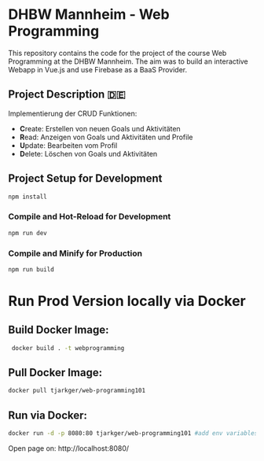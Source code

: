 # DHBW Mannheim - Web Programming

This repository contains the code for the project of the course Web Programming at the DHBW Mannheim. The aim was to
build an interactive Webapp in Vue.js and use Firebase as a BaaS Provider.

## Project Description 🇩🇪

<!-- TODO:  Update at the end -->

Implementierung der CRUD Funktionen:

- **C**reate: Erstellen von neuen Goals und Aktivitäten
- **R**ead: Anzeigen von Goals und Aktivitäten und Profile
- **U**pdate: Bearbeiten vom Profil
- **D**elete: Löschen von Goals und Aktivitäten

## Project Setup for Development

```sh
npm install
```

### Compile and Hot-Reload for Development

```sh
npm run dev
```

### Compile and Minify for Production

```sh
npm run build
```

# Run Prod Version locally via Docker

## Build Docker Image:

```sh
 docker build . -t webprogramming
```

## Pull Docker Image:

```sh
docker pull tjarkger/web-programming101
```

## Run via Docker:

```sh
docker run -d -p 8080:80 tjarkger/web-programming101 #add env variables for the website to run
```

Open page on: http://localhost:8080/
